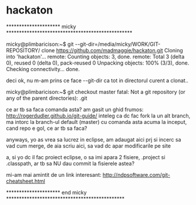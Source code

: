 # hackaton

*********************   micky   *************************************************

micky@plimbaricison:~$ git --git-dir=/media/micky/WORK/GIT-REPOSITORY/ clone https://github.com/madmaggie/hackaton.git
Cloning into 'hackaton'...
remote: Counting objects: 3, done.
remote: Total 3 (delta 0), reused 0 (delta 0), pack-reused 0
Unpacking objects: 100% (3/3), done.
Checking connectivity... done.


deci ok, nu m-am prins ce face --git-dir ca tot in directorul curent a clonat..


micky@plimbaricison:~$ git checkout master
fatal: Not a git repository (or any of the parent directories): .git


ce ar tb sa faca comanda asta?
am gasit un ghid frumos: http://rogerdudler.github.io/git-guide/
inteleg ca dc fac fork la un alt branch, ma intorc la branch-ul default (master) cu comanda asta
acuma la inceput, cand repo e gol, ce ar tb sa faca?


anyways, yo as vrea sa lucrez in eclipse, am adaugat aici prj si incerc sa vad cum merge, de aia scriu aici, sa vad dc apar modificarile pe site

a, si yo dc il fac proiect eclipse, o sa imi apara 2 fisiere, .project si .classpath, ar tb sa NU dau commit la fisierele astea?

mi-am mai amintit de un link interesant: http://ndpsoftware.com/git-cheatsheet.html

*********************   end micky   ********************************************** 